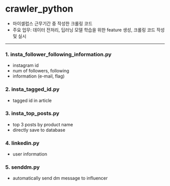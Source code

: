 # crawler_python
- 마이셀럽스 근무기간 중 작성한 크롤링 코드
- 주요 업무: 데이터 전처리, 딥러닝 모델 학습을 위한 feature 생성, 크롤링 코드 작성 및 실시
---
### 1. insta_follower_following_information.py
- instagram id
- num of followers, following
- information (e-mail, flag)

### 2. insta_tagged_id.py
- tagged id in article

### 3. insta_top_posts.py
- top 3 posts by product name
- directly save to database

### 4. linkedin.py
- user information

### 5. senddm.py
- automatically send dm message to influencer
